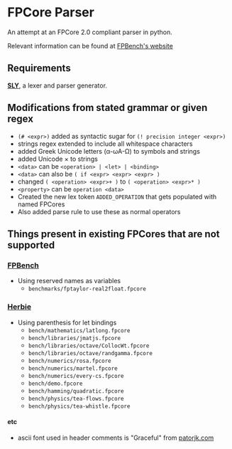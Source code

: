 # FPCore Parser
An attempt at an FPCore 2.0 compliant parser in python.

Relevant information can be found at
[FPBench's website](https://fpbench.org/spec/fpcore-2.0.html)

## Requirements
__[SLY](https://sly.readthedocs.io/en/latest/)__, a lexer and parser generator.


## Modifications from stated grammar or given regex
* `(# <expr>)` added as syntactic sugar for `(! precision integer <expr>)`
* strings regex extended to include all whitespace characters
* added Greek Unicode letters (α-ωΑ-Ω) to symbols and strings
* added Unicode × to strings
* `<data>` can be `<operation> | <let> | <binding>`
* `<data>` can also be `( if <expr> <expr> <expr> )`
* changed `( <operation> <expr>+ )` to  `( <operation> <expr>* )`
* `<property>` can be `operation <data>`
* Created the new lex token `ADDED_OPERATION` that gets populated with named FPCores
* Also added parse rule to use these as normal operators


## Things present in existing FPCores that are not supported

### [FPBench](https://github.com/FPBench/FPBench)
* Using reserved names as variables
  - `benchmarks/fptaylor-real2float.fpcore`

### [Herbie](https://github.com/herbie-fp/herbie)
* Using parenthesis for let bindings
  - `bench/mathematics/latlong.fpcore`
  - `bench/libraries/jmatjs.fpcore`
  - `bench/libraries/octave/CollocWt.fpcore`
  - `bench/libraries/octave/randgamma.fpcore`
  - `bench/numerics/rosa.fpcore`
  - `bench/numerics/martel.fpcore`
  - `bench/numerics/every-cs.fpcore`
  - `bench/demo.fpcore`
  - `bench/hamming/quadratic.fpcore`
  - `bench/physics/tea-flows.fpcore`
  - `bench/physics/tea-whistle.fpcore`

#### etc
* ascii font used in header comments is "Graceful" from
[patorjk.com](https://patorjk.com/software/taag/#p=display&f=Graceful&t=Type%20Something%20)
